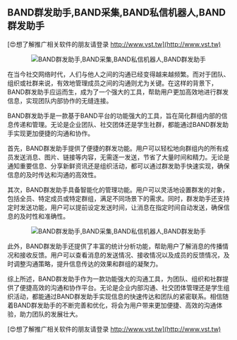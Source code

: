 ## **BAND群发助手,BAND采集,BAND私信机器人,BAND群发助手**

[😍想了解推广相关软件的朋友请登录 http://www.vst.tw](http://www.vst.tw)

 <center><img src="https://vst.tw/MP4/tuiguang/png/4.png" alt="BAND群发助手,BAND采集,BAND私信机器人,BAND群发助手"></center>

在当今社交网络时代，人们与他人之间的沟通已经变得越来越频繁。而对于团队、组织或社群来说，有效地管理成员之间的沟通则尤为关键。在这样的背景下，BAND群发助手应运而生，成为了一个强大的工具，帮助用户更加高效地进行群发信息，实现团队内部协作的无缝连接。

BAND群发助手是一款基于BAND平台的功能强大的工具，旨在简化群组内部的信息传递和管理。无论是企业团队、社交团体还是学生社群，都能通过BAND群发助手实现更加便捷的沟通和协作。

首先，BAND群发助手提供了便捷的群发功能。用户可以轻松地向群组内的所有成员发送消息、图片、链接等内容，无需逐一发送，节省了大量时间和精力。无论是通知重要信息、分享新鲜资讯还是组织活动，都可以通过群发助手快速实现，确保信息的及时传达和沟通的高效性。

其次，BAND群发助手具备智能化的管理功能。用户可以灵活地设置群发的对象，包括全员、特定成员或特定群组，满足不同场景下的需求。同时，群发助手还支持定时发送功能，用户可以提前设定发送时间，让消息在指定时间自动发送，确保信息的及时性和准确性。

 <center><img src="https://vst.tw/MP4/tuiguang/png/1.png" alt="BAND群发助手,BAND采集,BAND私信机器人,BAND群发助手"></center>

此外，BAND群发助手还提供了丰富的统计分析功能，帮助用户了解消息的传播情况和接收反馈。用户可以查看消息的发送情况、接收情况以及成员的反馈情况，及时调整沟通策略，提升信息传达的效果和群组的凝聚力。

综上所述，BAND群发助手作为一款功能强大的沟通工具，为团队、组织和社群提供了便捷高效的沟通和协作平台。无论是企业内部沟通、社交团体管理还是学生组织活动，都能通过BAND群发助手实现信息的快速传达和团队的紧密联系。相信随着BAND群发助手的不断完善和优化，将会为用户带来更加便捷、高效的沟通体验，助力团队的发展壮大。

[😍想了解推广相关软件的朋友请登录 http://www.vst.tw](http://www.vst.tw)




